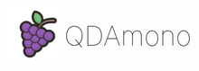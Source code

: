 <div style="display: flex; align-items: center;">
<img src="assets/icon/icon.png" alt="drawing" width="100"/>
<span style="font-size: 48px; font-weight: 100">QDAmono</span>
</div>
